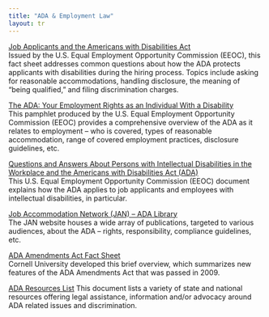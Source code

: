 ```yaml
---
title: "ADA & Employment Law"
layout: tr
---
```


[Job Applicants and the Americans with Disabilities Act](http://www.eeoc.gov/facts/jobapplicant.html)  
Issued by the U.S. Equal Employment Opportunity Commission (EEOC), this fact sheet addresses common questions about how the ADA protects applicants with disabilities during the hiring process. Topics include asking for reasonable accommodations, handling disclosure, the meaning of “being qualified,” and filing discrimination charges.


[The ADA: Your Employment Rights as an Individual With a Disability](http://www.eeoc.gov/facts/ada18.html)  
This pamphlet produced by the U.S. Equal Employment Opportunity Commission (EEOC) provides a comprehensive overview of the ADA as it relates to employment – who is covered, types of reasonable accommodation, range of covered employment practices, disclosure guidelines, etc.


[Questions and Answers About Persons with Intellectual Disabilities in the Workplace and the Americans with Disabilities Act (ADA)](http://www.eeoc.gov/laws/types/intellectual_disabilities.cfm)  
This U.S. Equal Employment Opportunity Commission (EEOC) document explains how the ADA applies to job applicants and employees with intellectual disabilities, in particular.


[Job Accommodation Network (JAN) – ADA Library](http://askjan.org/links/adalinks.htm#I)  
The JAN website houses a wide array of publications, targeted to various audiences, about the ADA – rights, responsibility, compliance guidelines, etc.



[ADA Amendments Act Fact Sheet](/files/ADAAmendmentsFactSht.doc)  
Cornell University developed this brief overview, which summarizes new features of the ADA Amendments Act that was passed in 2009.

[ADA Resources List](files/ADA_Resources_List.doc)
This document lists a variety of state and national resources offering legal assistance, information and/or advocacy around ADA related issues and discrimination.
